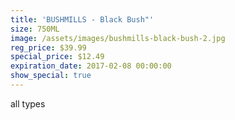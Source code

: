 ```yaml
---
title: 'BUSHMILLS - Black Bush"'
size: 750ML
image: /assets/images/bushmills-black-bush-2.jpg
reg_price: $39.99
special_price: $12.49
expiration_date: 2017-02-08 00:00:00
show_special: true
---
```



all types